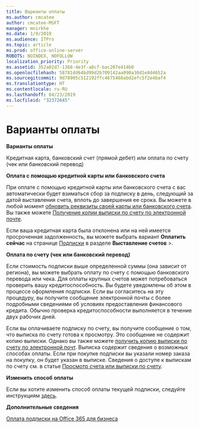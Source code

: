 ```yaml
---
title: Варианты оплаты
ms.author: cmcatee
author: cmcatee-MSFT
manager: mnirkhe
ms.date: 1/9/2019
ms.audience: ITPro
ms.topic: article
ms.prod: office-online-server
ROBOTS: NOINDEX, NOFOLLOW
localization_priority: Priority
ms.assetid: 352a02d7-1368-4e3f-a8cf-bac207e414b0
ms.openlocfilehash: 58781dd64bd99d2b709142aa090a30d1e8d4652a
ms.sourcegitcommit: 9d78905c512192ffc4675468abd2efc5f2e4baf4
ms.translationtype: HT
ms.contentlocale: ru-RU
ms.lasthandoff: 04/23/2019
ms.locfileid: "32372645"
---
```

# <a name="payment-options"></a>Варианты оплаты

 **Варианты оплаты**
  
Кредитная карта, банковский счет (прямой дебет) или оплата по счету (чек или банковский перевод)
  
 **Оплата с помощью кредитной карты или банковского счета**
  
При оплате с помощью кредитной карты или банковского счета с вас автоматически будет взиматься сбор за подписку в день, следующий за датой выставления счета, вплоть до завершения ее срока. Вы можете в любой момент [обновить реквизиты своей карты или банковского счета](https://docs.microsoft.com/office365/admin/subscriptions-and-billing/add-update-or-remove-credit-card-or-bank-account?view=o365-worldwide). Вы также можете [Получение копии выписки по счету по электронной почте](https://docs.microsoft.com/office365/admin/subscriptions-and-billing/pay-for-your-subscription?view=o365-worldwide#receive-a-copy-of-your-billing-statement-in-email).
  
Если ваша кредитная карта была отклонена или на ней имеется просроченная задолженность, вы можете выбрать вариант **Оплатить сейчас** на странице [Подписки](https://portal.office.com/adminportal/home#/subscriptions) в разделе **Выставление счетов** \>. 
  
 **Оплата по счету (чек или банковский перевод)**
  
Если стоимость подписки выше определенной суммы (она зависит от региона), вы можете выбрать оплату по счету с помощью банковского перевода или чека. Для оплаты крупных счетов может потребоваться проверить вашу кредитоспособность. Вы будете уведомлены об этом в процессе оформления подписки. Если вы согласитесь на эту процедуру, вы получите сообщение электронной почты с более подробными сведениями об условиях предоставления финансового кредита. Обычно проверка кредитоспособности выполняется в течение двух рабочих дней.
  
Если вы оплачиваете подписку по счету, вы получите сообщение о том, что выписка по счету готова к просмотру. Это сообщение не содержит копию выписки. Однако вы также можете [получить копию выписки по счету по электронной почт](https://docs.microsoft.com/office365/admin/subscriptions-and-billing/pay-for-your-subscription?view=o365-worldwide#receive-a-copy-of-your-billing-statement-in-email). Выписка содержит сведения о возможных способах оплаты. Если при покупке подписки вы указали номер заказа на покупку, он будет указан в выписке. Сведения о доступе к выпискам по счету см. в статье [Просмотр счета или выписки по счету](https://docs.microsoft.com/office365/admin/subscriptions-and-billing/view-your-bill-or-invoice?view=o365-worldwide).
  
 **Изменить способ оплаты**
  
Если вы хотите изменить способ оплаты текущей подписки, следуйте инструкциям [здесь](https://docs.microsoft.com/office365/admin/subscriptions-and-billing/change-payment-method?view=o365-worldwide).
  
 **Дополнительные сведения**
  
[Оплата подписки на Office 365 для бизнеса](https://docs.microsoft.com/office365/admin/subscriptions-and-billing/pay-for-your-subscription?view=o365-worldwide)
  

